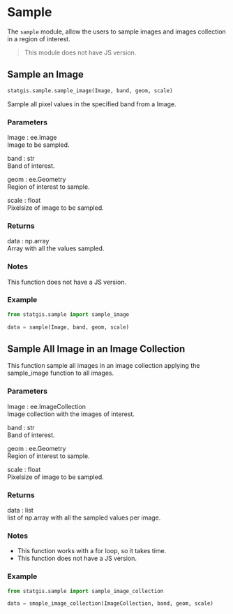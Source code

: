 # Sample 

The `sample` module, allow the users to sample images and images collection in a region of interest.

> This module does not have JS version.

## Sample an Image

```python
statgis.sample.sample_image(Image, band, geom, scale)
```

Sample all pixel values in the specified band from a Image.

### Parameters

Image : ee.Image <br>
    Image to be sampled.

band : str <br>
    Band of interest.

geom : ee.Geometry <br>
Region of interest to sample.

scale : float <br>
    Pixelsize of image to be sampled.

### Returns

data : np.array <br>
    Array with all the values sampled.

### Notes

This function does not have a JS version.

### Example

```python
from statgis.sample import sample_image

data = sample(Image, band, geom, scale)
```

## Sample All Image in an Image Collection

This function sample all images in an image collection applying the sample_image function to all images.

### Parameters

Image : ee.ImageCollection <br>
    Image collection with the images of interest.

band : str <br>
    Band of interest.
    
geom : ee.Geometry <br>
    Region of interest to sample.
    
scale : float <br>
    Pixelsize of image to be sampled.

### Returns

data : list <br>
    list of np.array with all the sampled values per image.

### Notes

- This function works with a for loop, so it takes time.
- This function does not have a JS version.

### Example

```python
from statgis.sample import sample_image_collection

data = smaple_image_collection(ImageCollection, band, geom, scale)
```
